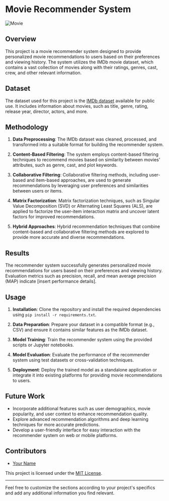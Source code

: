 
# Movie Recommender System

![Movie](https://images.unsplash.com/photo-1542281286-9e0a16bb7366?ixid=MnwxMjA3fDB8MHxwaG90by1wYWdlfHx8fGVufDB8fHx8&ixlib=rb-1.2.1&auto=format&fit=crop&w=1350&q=80)

## Overview

This project is a movie recommender system designed to provide personalized movie recommendations to users based on their preferences and viewing history. The system utilizes the IMDb movie dataset, which contains a vast collection of movies along with their ratings, genres, cast, crew, and other relevant information.

## Dataset

The dataset used for this project is the [IMDb dataset](https://www.imdb.com/interfaces/) available for public use. It includes information about movies, such as title, genre, rating, release year, director, actors, and more.

## Methodology

1. **Data Preprocessing**: The IMDb dataset was cleaned, processed, and transformed into a suitable format for building the recommender system.

2. **Content-Based Filtering**: The system employs content-based filtering techniques to recommend movies based on similarity between movies' attributes, such as genre, cast, and plot keywords.

3. **Collaborative Filtering**: Collaborative filtering methods, including user-based and item-based approaches, are used to generate recommendations by leveraging user preferences and similarities between users or items.

4. **Matrix Factorization**: Matrix factorization techniques, such as Singular Value Decomposition (SVD) or Alternating Least Squares (ALS), are applied to factorize the user-item interaction matrix and uncover latent factors for improved recommendations.

5. **Hybrid Approaches**: Hybrid recommendation techniques that combine content-based and collaborative filtering methods are explored to provide more accurate and diverse recommendations.

## Results

The recommender system successfully generates personalized movie recommendations for users based on their preferences and viewing history. Evaluation metrics such as precision, recall, and mean average precision (MAP) indicate [insert performance details].

## Usage

1. **Installation**: Clone the repository and install the required dependencies using `pip install -r requirements.txt`.

2. **Data Preparation**: Prepare your dataset in a compatible format (e.g., CSV) and ensure it contains similar features as the IMDb dataset.

3. **Model Training**: Train the recommender system using the provided scripts or Jupyter notebooks.

4. **Model Evaluation**: Evaluate the performance of the recommender system using test datasets or cross-validation techniques.

5. **Deployment**: Deploy the trained model as a standalone application or integrate it into existing platforms for providing movie recommendations to users.

## Future Work

- Incorporate additional features such as user demographics, movie popularity, and user context to enhance recommendation quality.
- Explore advanced recommendation algorithms and deep learning techniques for more accurate predictions.
- Develop a user-friendly interface for easy interaction with the recommender system on web or mobile platforms.

## Contributors

- [Your Name](https://github.com/VidhiSharma426)


This project is licensed under the [MIT License](LICENSE).

---

Feel free to customize the sections according to your project's specifics and add any additional information you find relevant.
